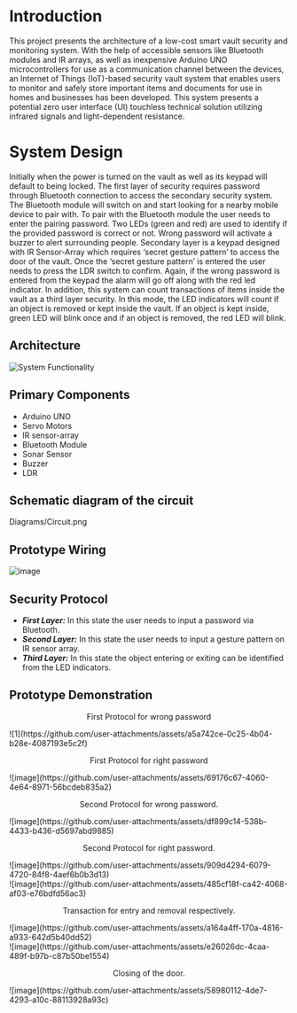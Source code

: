 # Introduction
This project presents the architecture of a low-cost smart vault security and monitoring system. With the help of accessible sensors like Bluetooth modules and IR arrays, as well as inexpensive Arduino UNO microcontrollers for use as a communication channel between the devices, an Internet of Things (IoT)-based security vault system that enables users to monitor and safely store important items and documents for use in homes and businesses has been developed. This system presents a potential zero user interface (UI) touchless technical solution utilizing infrared signals and light-dependent resistance.

# System Design
Initially when the power is turned on the vault as well as its keypad will default to being locked. The first layer of security requires password through Bluetooth connection to access the secondary security system. The Bluetooth module will switch on and start looking for a nearby mobile device to pair with. To pair with the Bluetooth module the user needs to enter the pairing password. Two LEDs (green and red) are used to identify if the provided password is correct or not. Wrong password will activate a buzzer to alert surrounding people. Secondary layer is a keypad designed with IR Sensor-Array which requires ‘secret gesture pattern’ to access the door of the vault. Once the ‘secret gesture pattern’ is entered the user needs to press the LDR switch to confirm. Again, if the wrong password is entered from the keypad the alarm will go off along with the red led indicator. In addition, this system can count transactions of items inside the vault as a third layer security. In this mode, the LED indicators will count if an object is removed or kept inside the vault. If an object is kept inside, green LED will blink once and if an object is removed, the red LED will blink.

## Architecture

![System Functionality](https://github.com/user-attachments/assets/76c23ca0-8301-4e2f-b03e-ca3f6b3ce75b)

## Primary Components
-	Arduino UNO
-	Servo Motors
-	IR sensor-array
-	Bluetooth Module
-	Sonar Sensor
-	Buzzer
-	LDR

## Schematic diagram of the circuit
Diagrams/Circuit.png

## Prototype Wiring
![image](https://github.com/user-attachments/assets/5b5d8c73-4b88-4ae2-a27d-7592b9817886)

## Security Protocol
- ***First Layer:*** In this state the user needs to input a password via Bluetooth.
- ***Second Layer:*** In this state the user needs to input a gesture pattern on IR sensor array.
- ***Third Layer:*** In this state the object entering or exiting can be identified from the LED indicators.

## Prototype Demonstration

<p align="center"> First Protocol for wrong password  </p>
![1](https://github.com/user-attachments/assets/a5a742ce-0c25-4b04-b28e-4087193e5c2f)


<p align="center"> First Protocol for right password </p>
![image](https://github.com/user-attachments/assets/69176c67-4060-4e64-8971-56bcdeb835a2)

<p align="center"> Second Protocol for wrong password. </p>
![image](https://github.com/user-attachments/assets/df899c14-538b-4433-b436-d5697abd9885)

<p align="center"> Second Protocol for right password. </p>
![image](https://github.com/user-attachments/assets/909d4294-6079-4720-84f8-4aef6b0b3d13) <br>
![image](https://github.com/user-attachments/assets/485cf18f-ca42-4068-af03-e76bdfd56ac3)

<p align="center"> Transaction for entry and removal respectively. </p>
![image](https://github.com/user-attachments/assets/a164a4ff-170a-4816-a933-642d5b40dd52)<br>
![image](https://github.com/user-attachments/assets/e26026dc-4caa-489f-b97b-c87b50be1554)<br>

<p align="center"> Closing of the door. </p>
![image](https://github.com/user-attachments/assets/58980112-4de7-4293-a10c-88113928a93c)
